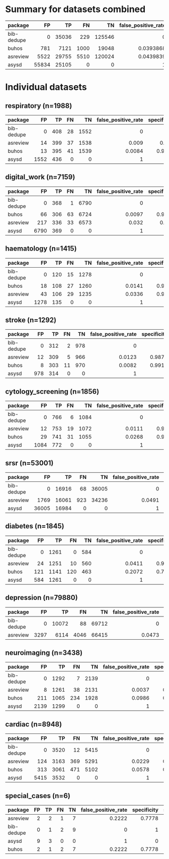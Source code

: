 # Summary for datasets combined

| package    |    FP |    TP |   FN |     TN |   false_positive_rate |   specificity |   sensitivity |   precision |       f1 |
|:-----------|------:|------:|-----:|-------:|----------------------:|--------------:|--------------:|------------:|---------:|
| bib-dedupe |     0 | 35036 |  229 | 125546 |             0         |      1        |      0.993506 |    1        | 0.996743 |
| buhos      |   781 |  7121 | 1000 |  19048 |             0.0393868 |      0.960613 |      0.876862 |    0.901164 | 0.888847 |
| asreview   |  5522 | 29755 | 5510 | 120024 |             0.0439839 |      0.956016 |      0.843754 |    0.843467 | 0.843611 |
| asysd      | 55834 | 25105 |    0 |      0 |             1         |      0        |      1        |    0.310172 | 0.473483 |

# Individual datasets

## respiratory (n=1988)

| package    |   FP |   TP |   FN |   TN |   false_positive_rate |   specificity |   sensitivity |   precision |     f1 | runtime   |
|:-----------|-----:|-----:|-----:|-----:|----------------------:|--------------:|--------------:|------------:|-------:|:----------|
| bib-dedupe |    0 |  408 |   28 | 1552 |                0      |        1      |        0.9358 |      1      | 0.9668 | 0:00:09   |
| asreview   |   14 |  399 |   37 | 1538 |                0.009  |        0.991  |        0.9151 |      0.9661 | 0.9399 | 0:00:00   |
| buhos      |   13 |  395 |   41 | 1539 |                0.0084 |        0.9916 |        0.906  |      0.9681 | 0.936  | 0:05:09   |
| asysd      | 1552 |  436 |    0 |    0 |                1      |        0      |        1      |      0.2193 | 0.3597 | 0:00:02   |

## digital_work (n=7159)

| package    |   FP |   TP |   FN |   TN |   false_positive_rate |   specificity |   sensitivity |   precision |     f1 | runtime   |
|:-----------|-----:|-----:|-----:|-----:|----------------------:|--------------:|--------------:|------------:|-------:|:----------|
| bib-dedupe |    0 |  368 |    1 | 6790 |                0      |        1      |        0.9973 |      1      | 0.9986 | 0:00:36   |
| buhos      |   66 |  306 |   63 | 6724 |                0.0097 |        0.9903 |        0.8293 |      0.8226 | 0.8259 | 0:30:08   |
| asreview   |  217 |  336 |   33 | 6573 |                0.032  |        0.968  |        0.9106 |      0.6076 | 0.7289 | 0:00:00   |
| asysd      | 6790 |  369 |    0 |    0 |                1      |        0      |        1      |      0.0515 | 0.098  | 0:00:02   |

## haematology (n=1415)

| package    |   FP |   TP |   FN |   TN |   false_positive_rate |   specificity |   sensitivity |   precision |     f1 | runtime   |
|:-----------|-----:|-----:|-----:|-----:|----------------------:|--------------:|--------------:|------------:|-------:|:----------|
| bib-dedupe |    0 |  120 |   15 | 1278 |                0      |        1      |        0.8889 |      1      | 0.9412 | 0:00:06   |
| buhos      |   18 |  108 |   27 | 1260 |                0.0141 |        0.9859 |        0.8    |      0.8571 | 0.8276 | 0:03:36   |
| asreview   |   43 |  106 |   29 | 1235 |                0.0336 |        0.9664 |        0.7852 |      0.7114 | 0.7465 | 0:00:00   |
| asysd      | 1278 |  135 |    0 |    0 |                1      |        0      |        1      |      0.0955 | 0.1744 | 0:00:02   |

## stroke (n=1292)

| package    |   FP |   TP |   FN |   TN |   false_positive_rate |   specificity |   sensitivity |   precision |     f1 | runtime   |
|:-----------|-----:|-----:|-----:|-----:|----------------------:|--------------:|--------------:|------------:|-------:|:----------|
| bib-dedupe |    0 |  312 |    2 |  978 |                0      |        1      |        0.9936 |      1      | 0.9968 | 0:00:05   |
| asreview   |   12 |  309 |    5 |  966 |                0.0123 |        0.9877 |        0.9841 |      0.9626 | 0.9732 | 0:00:00   |
| buhos      |    8 |  303 |   11 |  970 |                0.0082 |        0.9918 |        0.965  |      0.9743 | 0.9696 | 0:05:21   |
| asysd      |  978 |  314 |    0 |    0 |                1      |        0      |        1      |      0.243  | 0.391  | 0:00:02   |

## cytology_screening (n=1856)

| package    |   FP |   TP |   FN |   TN |   false_positive_rate |   specificity |   sensitivity |   precision |     f1 | runtime   |
|:-----------|-----:|-----:|-----:|-----:|----------------------:|--------------:|--------------:|------------:|-------:|:----------|
| bib-dedupe |    0 |  766 |    6 | 1084 |                0      |        1      |        0.9922 |      1      | 0.9961 | 0:00:08   |
| asreview   |   12 |  753 |   19 | 1072 |                0.0111 |        0.9889 |        0.9754 |      0.9843 | 0.9798 | 0:00:00   |
| buhos      |   29 |  741 |   31 | 1055 |                0.0268 |        0.9732 |        0.9598 |      0.9623 | 0.9611 | 0:06:56   |
| asysd      | 1084 |  772 |    0 |    0 |                1      |        0      |        1      |      0.4159 | 0.5875 | 0:00:02   |

## srsr (n=53001)

| package    |    FP |    TP |   FN |    TN |   false_positive_rate |   specificity |   sensitivity |   precision |     f1 | runtime   |
|:-----------|------:|------:|-----:|------:|----------------------:|--------------:|--------------:|------------:|-------:|:----------|
| bib-dedupe |     0 | 16916 |   68 | 36005 |                0      |        1      |        0.996  |      1      | 0.998  | 0:07:49   |
| asreview   |  1769 | 16061 |  923 | 34236 |                0.0491 |        0.9509 |        0.9457 |      0.9008 | 0.9227 | 0:00:02   |
| asysd      | 36005 | 16984 |    0 |     0 |                1      |        0      |        1      |      0.3205 | 0.4854 | 0:00:07   |

## diabetes (n=1845)

| package    |   FP |   TP |   FN |   TN |   false_positive_rate |   specificity |   sensitivity |   precision |     f1 | runtime   |
|:-----------|-----:|-----:|-----:|-----:|----------------------:|--------------:|--------------:|------------:|-------:|:----------|
| bib-dedupe |    0 | 1261 |    0 |  584 |                0      |        1      |        1      |      1      | 1      | 0:00:09   |
| asreview   |   24 | 1251 |   10 |  560 |                0.0411 |        0.9589 |        0.9921 |      0.9812 | 0.9866 | 0:00:00   |
| buhos      |  121 | 1141 |  120 |  463 |                0.2072 |        0.7928 |        0.9048 |      0.9041 | 0.9045 | 0:08:26   |
| asysd      |  584 | 1261 |    0 |    0 |                1      |        0      |        1      |      0.6835 | 0.812  | 0:00:02   |

## depression (n=79880)

| package    |   FP |    TP |   FN |    TN |   false_positive_rate |   specificity |   sensitivity |   precision |     f1 | runtime   |
|:-----------|-----:|------:|-----:|------:|----------------------:|--------------:|--------------:|------------:|-------:|:----------|
| bib-dedupe |    0 | 10072 |   88 | 69712 |                0      |        1      |        0.9913 |      1      | 0.9957 | 0:09:50   |
| asreview   | 3297 |  6114 | 4046 | 66415 |                0.0473 |        0.9527 |        0.6018 |      0.6497 | 0.6248 | 0:00:03   |

## neuroimaging (n=3438)

| package    |   FP |   TP |   FN |   TN |   false_positive_rate |   specificity |   sensitivity |   precision |     f1 | runtime   |
|:-----------|-----:|-----:|-----:|-----:|----------------------:|--------------:|--------------:|------------:|-------:|:----------|
| bib-dedupe |    0 | 1292 |    7 | 2139 |                0      |        1      |        0.9946 |      1      | 0.9973 | 0:00:16   |
| asreview   |    8 | 1261 |   38 | 2131 |                0.0037 |        0.9963 |        0.9707 |      0.9937 | 0.9821 | 0:00:00   |
| buhos      |  211 | 1065 |  234 | 1928 |                0.0986 |        0.9014 |        0.8199 |      0.8346 | 0.8272 | 0:16:00   |
| asysd      | 2139 | 1299 |    0 |    0 |                1      |        0      |        1      |      0.3778 | 0.5484 | 0:00:03   |

## cardiac (n=8948)

| package    |   FP |   TP |   FN |   TN |   false_positive_rate |   specificity |   sensitivity |   precision |     f1 | runtime   |
|:-----------|-----:|-----:|-----:|-----:|----------------------:|--------------:|--------------:|------------:|-------:|:----------|
| bib-dedupe |    0 | 3520 |   12 | 5415 |                0      |        1      |        0.9966 |      1      | 0.9983 | 0:00:52   |
| asreview   |  124 | 3163 |  369 | 5291 |                0.0229 |        0.9771 |        0.8955 |      0.9623 | 0.9277 | 0:00:00   |
| buhos      |  313 | 3061 |  471 | 5102 |                0.0578 |        0.9422 |        0.8666 |      0.9072 | 0.8865 | 1:13:44   |
| asysd      | 5415 | 3532 |    0 |    0 |                1      |        0      |        1      |      0.3948 | 0.5661 | 0:00:03   |

## special_cases (n=6)

| package    |   FP |   TP |   FN |   TN |   false_positive_rate |   specificity |   sensitivity |   precision |     f1 | runtime   |
|:-----------|-----:|-----:|-----:|-----:|----------------------:|--------------:|--------------:|------------:|-------:|:----------|
| asreview   |    2 |    2 |    1 |    7 |                0.2222 |        0.7778 |        0.6667 |      0.5    | 0.5714 | 0:00:00   |
| bib-dedupe |    0 |    1 |    2 |    9 |                0      |        1      |        0.3333 |      1      | 0.5    | 0:00:00   |
| asysd      |    9 |    3 |    0 |    0 |                1      |        0      |        1      |      0.25   | 0.4    | 0:00:02   |
| buhos      |    2 |    1 |    2 |    7 |                0.2222 |        0.7778 |        0.3333 |      0.3333 | 0.3333 | 0:00:00   |

